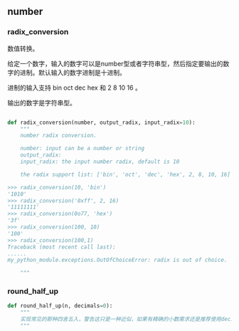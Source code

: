 ## number
### radix_conversion
数值转换。

给定一个数字，输入的数字可以是number型或者字符串型，然后指定要输出的数字的进制。默认输入的数字进制是十进制。

进制的输入支持 bin oct dec hex 和 2 8 10 16 。

输出的数字是字符串型。

```python

def radix_conversion(number, output_radix, input_radix=10):
    """
    number radix conversion.

    number: input can be a number or string
    output_radix:
    input_radix: the input number radix, default is 10

    the radix support list: ['bin', 'oct', 'dec', 'hex', 2, 8, 10, 16]

>>> radix_conversion(10, 'bin')
'1010'
>>> radix_conversion('0xff', 2, 16)
'11111111'
>>> radix_conversion(0o77, 'hex')
'3f'
>>> radix_conversion(100, 10)
'100'
>>> radix_conversion(100,1)
Traceback (most recent call last):
......
my_python_module.exceptions.OutOfChoiceError: radix is out of choice.

    """
```

### round_half_up
```python
def round_half_up(n, decimals=0):
    """
    实现常见的那种四舍五入，警告这只是一种近似，如果有精确的小数需求还是推荐使用decimal模块。
    """
```
